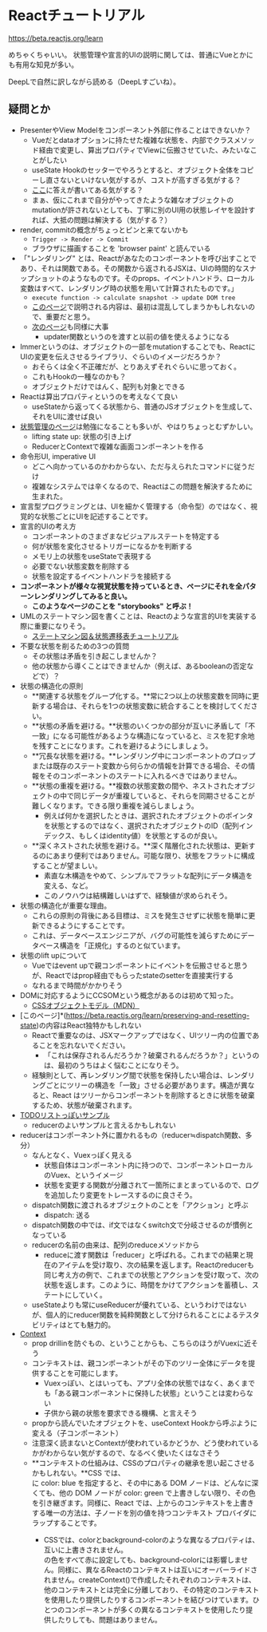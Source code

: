 # Reactチュートリアル

https://beta.reactjs.org/learn

めちゃくちゃいい。
状態管理や宣言的UIの説明に関しては、普通にVueとかにも有用な知見が多い。

DeepLで自然に訳しながら読める（DeepLすごいね）。

## 疑問とか

- PresenterやView Modelをコンポーネント外部に作ることはできないか？
  - Vueだとdataオプションに持たせた複雑な状態を、内部でクラスメソッド経由で変更し、算出プロパティでViewに伝搬させていた、みたいなことがしたい
  - useState Hookのセッターでやろうとすると、オブジェクト全体をコピーし直さないといけない気がするが、コストが高すぎる気がする？
  - [ここ](https://beta.reactjs.org/learn/choosing-the-state-structure)に答えが書いてある気がする？
  - まぁ、仮にこれまで自分がやってきたような雑なオブジェクトのmutationが許されないとしても、丁寧に別のUI用の状態レイヤを設計すれば、大抵の問題は解決する（気がする？）
- render, commitの概念がちょっとピンと来てないかも
  - `Trigger -> Render -> Commit`
  - ブラウザに描画することを 'browser paint' と読んでいる
- 「"レンダリング" とは、Reactがあなたのコンポーネントを呼び出すことであり、それは関数である。その関数から返されるJSXは、UIの時間的なスナップショットのようなものです。そのprops、イベントハンドラ、ローカル変数はすべて、レンダリング時の状態を用いて計算されたものです。」
  - `execute function -> calculate snapshot -> update DOM tree`
  - [このページ](https://beta.reactjs.org/learn/state-as-a-snapshot)で説明される内容は、最初は混乱してしまうかもしれないので、重要だと思う。
  - [次のページ](https://beta.reactjs.org/learn/queueing-a-series-of-state-updates)も同様に大事
    - updater関数というのを渡すと以前の値を使えるようになる
- Immerというのは、オブジェクトの一部をmutationすることでも、ReactにUIの変更を伝えさせるライブラリ、ぐらいのイメージだろうか？
  - おそらくは全く不正確だが、とりあえずそれぐらいに思っておく。
  - これもHookの一種なのかも？
  - オブジェクトだけではんく、配列も対象とできる
- Reactは算出プロパティというのを考えなくて良い
  - useStateから返ってくる状態から、普通のJSオブジェクトを生成して、それをUIに渡せば良い
- [状態管理のページ](https://beta.reactjs.org/learn/managing-state)は勉強になることも多いが、やはりちょっとむずかしい。
  - lifting state up: 状態の引き上げ
  - ReducerとContextで複雑な画面コンポーネントを作る
- 命令形UI, imperative UI
  - どこへ向かっているのかわからない、ただ与えられたコマンドに従うだけ
  - 複雑なシステムでは辛くなるので、Reactはこの問題を解決するために生まれた。
- 宣言型プログラミングとは、UIを細かく管理する（命令型）のではなく、視覚的な状態ごとにUIを記述することです。
- 宣言的UIの考え方
  - コンポーネントのさまざまなビジュアルステートを特定する
  - 何が状態を変化させるトリガーになるかを判断する
  - メモリ上の状態をuseStateで表現する
  - 必要でない状態変数を削除する
  - 状態を設定するイベントハンドラを接続する
- **コンポーネントが様々な視覚状態を持っているとき、ページにそれを全パターンレンダリングしてみると良い。**
  - **このようなページのことを "storybooks" と呼ぶ！**
- UMLのステートマシン図を書くことは、Reactのような宣言的UIを実装する際に重要になりそう。
  - [ステートマシン図＆状態遷移表チュートリアル](https://www.changevision.co/tutorial-statemachine-japanese.html)
- 不要な状態を削るための3つの質問
  - その状態は矛盾を引き起こしませんか？
  - 他の状態から導くことはできませんか（例えば、あるbooleanの否定などで）？
- 状態の構造化の原則
  - **関連する状態をグループ化する。**常に2つ以上の状態変数を同時に更新する場合は、それらを1つの状態変数に統合することを検討してください。
  - **状態の矛盾を避ける。**状態のいくつかの部分が互いに矛盾して「不一致」になる可能性があるような構造になっていると、ミスを犯す余地を残すことになります。これを避けるようにしましょう。
  - **冗長な状態を避ける。**レンダリング中にコンポーネントのプロップまたは既存のステート変数から何らかの情報を計算できる場合、その情報をそのコンポーネントのステートに入れるべきではありません。
  - **状態の重複を避ける。**複数の状態変数の間や、ネストされたオブジェクトの中で同じデータが重複していると、それらを同期させることが難しくなります。できる限り重複を減らしましょう。
    - 例えば何かを選択したときは、選択されたオブジェクトのポインタを状態とするのではなく、選択されたオブジェクトのID（配列インデックス、もしくはidentity値）を状態とするのが良い。
  - **深くネストされた状態を避ける。**深く階層化された状態は、更新するのにあまり便利ではありません。可能な限り、状態をフラットに構成することが望ましい。
    - 素直な木構造をやめて、シンプルでフラットな配列にデータ構造を変える、など。
    - このノウハウは結構難しいはずで、経験値が求められそう。
- 状態の構造化が重要な理由。
  - これらの原則の背後にある目標は、ミスを発生させずに状態を簡単に更新できるようにすることです。
  - これは、データベースエンジニアが、バグの可能性を減らすためにデータベース構造を「正規化」するのと似ています。
- 状態のlift upについて
  - Vueではevent upで親コンポーネントにイベントを伝搬させると思うが、Reactではprop経由でもらったstateのsetterを直接実行する
  - なれるまで時間がかかりそう
- DOMに対応するようにCCSOMという概念があるのは初めて知った。
  - [CSSオブジェクトモデル（MDN）](https://developer.mozilla.org/ja/docs/Web/API/CSS_Object_Model)
- [このページ]*(https://beta.reactjs.org/learn/preserving-and-resetting-state)の内容はReact独特かもしれない
  - Reactで重要なのは、JSXマークアップではなく、UIツリー内の位置であることを忘れないでください。
    - 「これは保存されるんだろうか？破棄されるんだろうか？」というのは、最初のうちはよく悩むことになりそう。
  - 経験則として、再レンダリング間で状態を保持したい場合は、レンダリングごとにツリーの構造を「一致」させる必要があります。構造が異なると、React はツリーからコンポーネントを削除するときに状態を破棄するため、状態が破棄されます。
- [TODOリストっぽいサンプル](https://beta.reactjs.org/learn/extracting-state-logic-into-a-reducer#consolidate-state-logic-with-a-reducer)
  - reducerのよいサンプルと言えるかもしれない
- reducerはコンポーネント外に置かれるもの（reducer≒dispatch関数、多分）
  - なんとなく、Vuexっぽく見える
    - 状態自体はコンポーネント内に持つので、コンポーネントローカルのVuex、というイメージ
    - 状態を変更する関数が分離されて一箇所にまとまっているので、ログを追加したり変更をトレースするのに良さそう。
  - dispatch関数に渡されるオブジェクトのことを「アクション」と呼ぶ
    - dispatch: 送る
  - dispatch関数の中では、if文ではなくswitch文で分岐させるのが慣例となっている
  - reducerの名前の由来は、配列のreduceメソッドから
    - reduceに渡す関数は「reducer」と呼ばれる。これまでの結果と現在のアイテムを受け取り、次の結果を返します。Reactのreducerも同じ考え方の例で、これまでの状態とアクションを受け取って、次の状態を返します。このように、時間をかけてアクションを蓄積し、ステートにしていく。
  - useStateよりも常にuseReducerが優れている、というわけではないが、個人的にreducer関数を純粋関数として分けられることによるテスタビリティはとても魅力的。
- [Context](https://beta.reactjs.org/learn/passing-data-deeply-with-context)
  - prop drillinを防ぐもの、ということからも、こちらのほうがVuexに近そう
  - コンテキストは、親コンポーネントがその下のツリー全体にデータを提供することを可能にします。
    - Vuexっぽい、とはいっても、アプリ全体の状態ではなく、あくまでも「ある親コンポーネントに保持した状態」ということは変わらない
    - 子供から親の状態を要求できる機構、と言えそう
  - propから読んでいたオブジェクトを、useContext Hookから呼ぶように変える（子コンポーネント）
  - 注意深く読まないとContextが使われているかどうか、どう使われているかがわからない気がするので、なるべく使いたくはなさそう
  - **コンテキストの仕組みは、CSSのプロパティの継承を思い起こさせるかもしれない。**CSS では、<div> に color: blue を指定すると、その中にある DOM ノードは、どんなに深くても、他の DOM ノードが color: green で上書きしない限り、その色を引き継ぎます。同様に、React では、上からのコンテキストを上書きする唯一の方法は、子ノードを別の値を持つコンテキスト プロバイダにラップすることです。
    - CSSでは、colorとbackground-colorのような異なるプロパティは、互いに上書きされません。<div>の色をすべて赤に設定しても、background-colorには影響しません。同様に、異なるReactのコンテキストは互いにオーバーライドされません。createContext()で作成したそれぞれのコンテキストは、他のコンテキストとは完全に分離しており、その特定のコンテキストを使用したり提供したりするコンポーネントを結びつけています。ひとつのコンポーネントが多くの異なるコンテキストを使用したり提供したりしても、問題はありません。




